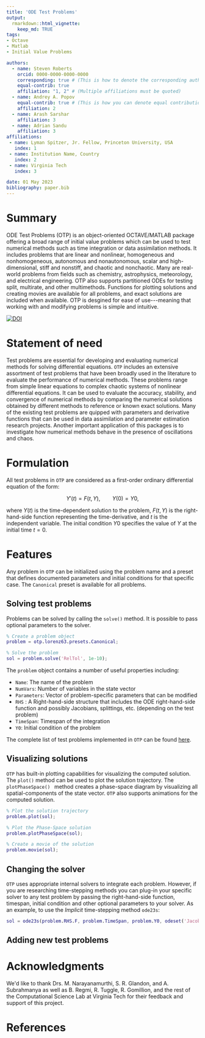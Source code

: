 ```yaml
---
title: 'ODE Test Problems'
output:
  rmarkdown::html_vignette:
    keep_md: TRUE
tags:
- Octave
- Matlab
- Initial Value Problems

authors:
  - name: Steven Roberts
    orcid: 0000-0000-0000-0000
    corresponding: true # (This is how to denote the corresponding author)
    equal-contrib: true
    affiliation: "1, 2" # (Multiple affiliations must be quoted)
  - name: Andrey A. Popov
    equal-contrib: true # (This is how you can denote equal contributions between multiple authors)
    affiliation: 2
  - name: Arash Sarshar
    affiliation: 3
  - name: Adrian Sandu
    affiliation: 3
affiliations:
 - name: Lyman Spitzer, Jr. Fellow, Princeton University, USA
   index: 1
 - name: Institution Name, Country
   index: 2
 - name: Virginia Tech
   index: 3

date: 01 May 2023
bibliography: paper.bib
---
```


# Summary

ODE Test Problems (OTP) is an object-oriented OCTAVE/MATLAB package offering a broad range of initial value problems which can be used to test numerical methods such as time integration or data assimilation methods.  It includes problems that are linear and nonlinear, homogeneous and nonhomogeneous, autonomous and nonautonomous, scalar and high-dimensional, stiff and nonstiff, and chaotic and nonchaotic.  Many are real-world problems from fields such as chemistry, astrophysics, meteorology, and electrical engineering.  OTP also supports partitioned ODEs for testing split, multirate, and other multimethods.  Functions for plotting solutions and creating movies are available for all problems, and exact solutions are included when available. OTP is desgined for ease of use---meaning that working with and modifying problems is simple and intuitive.

[![DOI](https://zenodo.org/badge/201154808.svg)](https://zenodo.org/badge/latestdoi/201154808)


# Statement of need

Test problems are essential for developing and evaluating numerical methods for solving differential equations. `OTP` includes an extensive assortment of test problems that have been broadly used in the literature to evaluate the performance of numerical methods. These problems range from simple linear equations to complex chaotic systems of nonlinear differential equations. It can be used to evaluate the accuracy, stability, and convergence of numerical methods by comparing the numerical solutions obtained by different methods to reference or known exact solutions. Many of the existing test problems are quipped with parameters and derivative functions that can be used in data assimilation and parameter estimation research projects. Another important application of this packages is to investigate how numerical methods behave in the presence of oscillations and chaos. 

# Formulation

All test problems in `OTP` are considered as a first-order ordinary differential equation of the form:

$$
    Y'(t) = F(t,Y), \qquad
    Y(0)  = Y0,
$$

where $Y(t)$ is the time-dependent solution to the problem, $F(t,Y)$ is the right-hand-side function representing the time-derivative, and $t$ is the independent variable. The initial condition $Y0$ specifies the value of $Y$ at the initial time $t = 0$.


# Features

Any problem in `OTP` can be initialized using the problem name and a preset that defines documented parameters and initial conditions for that specific case. The `Canonical` preset is available for all problems. 

## Solving test problems

Problems can be solved by calling the `solve()` method. It is possible to pass optional parameters to the solver.

```Matlab
% Create a problem object
problem = otp.lorenz63.presets.Canonical;

% Solve the problem
sol = problem.solve('RelTol', 1e-10);
```

The `problem` object contains a number of useful properties including:

* `Name`: The name of the problem
* `NumVars`: Number of variables in the state vector
* `Parameters`: Vector of problem-specific parameters that can be modified 
* `RHS` : A Right-hand-side structure that includes the ODE right-hand-side function and possibly Jacobians, splittings, etc. (depending on the test problem)
* `TimeSpan`: Timespan of the integration
* `Y0`: Initial condition of the problem

The complete list of test problems implemented in `OTP` can be found [here](https://github.com/ComputationalScienceLaboratory/ODE-Test-Problems/blob/paper/paper/problems.md).

## Visualizing solutions

`OTP` has built-in plotting capabilities for visualizing the computed solution. The `plot()` method can be used to plot the solution trajectory. The `plotPhaseSpace() ` method creates a phase-space diagram by visualizing all spatial-components of the state vector. `OTP` also supports animations for the computed solution. 

```Matlab
% Plot the solution trajectory
problem.plot(sol);

% Plot the Phase-Space solution 
problem.plotPhaseSpace(sol);

% Create a movie of the solution 
problem.movie(sol);
```


##  Changing the solver

`OTP` uses appropriate internal solvers to integrate each problem. However, if you are researching time-stepping methods you can plug-in your specific solver to any test problem by passing the right-hand-side function, timespan, initial condition and other optional parameters to your solver. As an example, to use the *Implicit* time-stepping method `ode23s`:

```Matlab
sol = ode23s(problem.RHS.F, problem.TimeSpan, problem.Y0, odeset('Jacobian', problem.RHS.Jacobian));
```
## Adding new test problems 

# Acknowledgments

We'd like to thank Drs. M. Narayanamurthi, S. R. Glandon, and A. Subrahmanya as well as B. Regmi, R. Tuggle, R. Gomillion, and the rest of the Computational Science Lab at Virginia Tech for their feedback and support of this project.

# References
